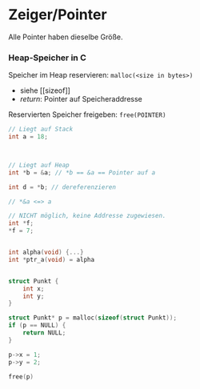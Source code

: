 # Zeiger/Pointer
Alle Pointer haben dieselbe Größe.

### Heap-Speicher in C
Speicher im Heap reservieren: `malloc(<size in bytes>)`

- siehe [[sizeof]]
- *return*: Pointer auf Speicheraddresse

Reservierten Speicher freigeben: `free(POINTER)`

```c
// Liegt auf Stack
int a = 18;



// Liegt auf Heap
int *b = &a; // *b == &a == Pointer auf a

int d = *b; // dereferenzieren

// *&a <=> a

// NICHT möglich, keine Addresse zugewiesen.
int *f;
*f = 7; 


int alpha(void) {...}
int *ptr_a(void) = alpha


struct Punkt {
	int x;
	int y;
}

struct Punkt* p = malloc(sizeof(struct Punkt));
if (p == NULL) {
	return NULL;
}

p->x = 1;
p->y = 2;

free(p)

```
